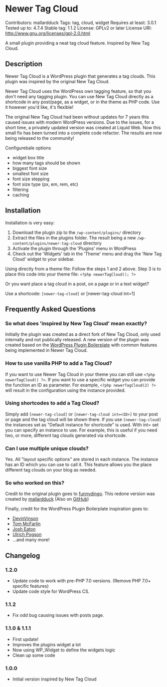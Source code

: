 # Newer Tag Cloud
Contributors: mallardduck
Tags: tag, cloud, widget
Requires at least: 3.0.1
Tested up to: 4.7.4
Stable tag: 1.1.2
License: GPLv2 or later
License URI: http://www.gnu.org/licenses/gpl-2.0.html

A small plugin providing a neat tag cloud feature. Inspired by New Tag Cloud.

## Description

Newer Tag Cloud is a WordPress plugin that generates a tag clouds. This plugin was inspired by the original New Tag Cloud.

Newer Tag Cloud uses the WordPress own tagging feature, so that you don't need any tagging plugin. You can use New Tag Cloud directly as a shortcode in any post/page, as a widget, or in the theme as PHP code. Use it however you'd like, it's flexible!

The original New Tag Cloud had been without updates for 7 years this caused issues with modern WordPress versions. Due to the issues, for a short time, a privately updated version was created at Liquid Web. Now this small fix has been  turned into a complete code refactor. The results are now being released to the  community!

Configurebale options
* widget box title
* how many tags should be shown
* biggest font size
* smallest font size
* font size stepping
* font size type (px, em, rem, etc)
* filtering
* caching

## Installation
Installation is very easy:

1. Download the plugin zip to the `/wp-content/plugins/` directory
1. Extract the files in the plugins folder. The result being a new `/wp-content/plugins/newer-tag-cloud` directory
2. Activate the plugin through the 'Plugins' menu in WordPress
3. Check out the 'Widgets' tab in the 'Theme' menu and drag the 'New Tag Cloud' widget to your sidebar.

Using directly from a theme file:
Follow the steps 1 and 2 above. Step 3 is to place this code into your theme file:
`<?php newerTagCloud(); ?>`

Or you want place a tag cloud in a post, on a page or in a text widget?

Use a shortcode: `[newer-tag-cloud]` or [newer-tag-cloud int=1]

## Frequently Asked Questions

### So what does 'inspired by New Tag Cloud' mean exactly?
Initially the plugin was created as a direct fork of New Tag Cloud, only used internally and not publically released. A new version of the plugin was created based on the [WordPress Plugin Boilerplate](https://wppb.io/) with common features being implemented in Newer Tag Cloud.

### How to use vanilla PHP to add a Tag Cloud?
If you want to use Newer Tag Cloud in your theme you can still use `<?php newerTagCloud() ?>`. If you want to use a specific widget you can provide the function an ID as parameter. For example, `<?php newerTagCloud(2) ?>` will result in the configuration using the instance provided.

### Using shortcodes to add a Tag Cloud?
Simply add `[newer-tag-cloud]` or `[newer-tag-cloud int=<ID>]` to your post or page and the tag cloud will be shown there. If you use `[newer-tag-cloud]` the instances set as "Default instance for shortcode" is used. With int=<ID> set you can specify an instance to use. For example, this is useful if you need two, or more, different tag clouds generated via shortcode.

### Can I use multiple unique clouds?
Yes. All "layout specific options" are stored in each instance. The instance has an ID which you can use to call it.
This feature allows you the place different tag clouds on your blog as needed.

### So who worked on this?
Credit to the original plugin goes to [funnydingo](https://profiles.wordpress.org/funnydingo/).
This redone version was created by [mallardduck](https://profiles.wordpress.org/mallardduck/) (Also on [GitHub](https://github.com/mallardduck))

Finally, credit for the WordPress Plugin Boilerplate inspiration goes to:

* [DevinVinson](https://github.com/DevinVinson)
* [Tom McFarlin](https://github.com/tommcfarlin/)
* [Josh Eaton](https://github.com/jjeaton)
* [Ulrich Pogson](https://github.com/grappler)
* ...and many more!

## Changelog

### 1.2.0
* Update code to work with pre-PHP 7.0 versions. (Remove PHP 7.0+ specific features)
* Update code style for WordPress CS.

### 1.1.2
* Fix odd bug causing issues with posts page.

### 1.1.0 & 1.1.1
* First update!
* Improves the plugins widget a lot
* Now using WP_Widget to define the widgets logic
* Clean up some code

### 1.0.0
* Initial version inspired by New Tag Cloud
